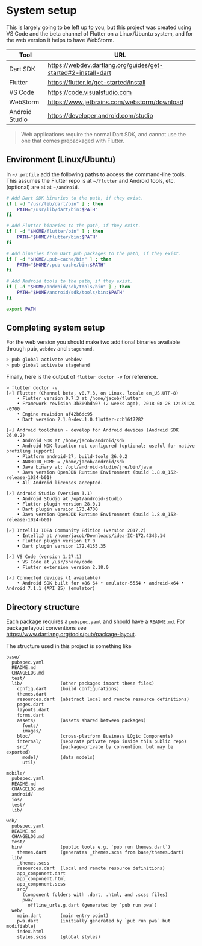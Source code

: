 # System setup

This is largely going to be left up to you, but this project was created using VS Code and the beta channel of Flutter on a Linux/Ubuntu system, and for the web version it helps to have WebStorm.

Tool | URL
-|-
Dart SDK | https://webdev.dartlang.org/guides/get-started#2-install-dart
Flutter | https://flutter.io/get-started/install
VS Code | https://code.visualstudio.com
WebStorm | https://www.jetbrains.com/webstorm/download
Android Studio | https://developer.android.com/studio

> Web applications require the normal Dart SDK, and cannot use the one that comes prepackaged with Flutter.

## Environment (Linux/Ubuntu)

In `~/.profile` add the following paths to access the command-line tools. This assumes the Flutter repo is at `~/flutter` and Android tools, etc. (optional) are at at `~/android`.

```sh
# Add Dart SDK binaries to the path, if they exist.
if [ -d "/usr/lib/dart/bin" ] ; then
    PATH="/usr/lib/dart/bin:$PATH"
fi

# Add Flutter binaries to the path, if they exist.
if [ -d "$HOME/flutter/bin" ] ; then
    PATH="$HOME/flutter/bin:$PATH"
fi

# Add binaries from Dart pub packages to the path, if they exist.
if [ -d "$HOME/.pub-cache/bin" ] ; then
    PATH="$HOME/.pub-cache/bin:$PATH"
fi

# Add Android tools to the path, if they exist.
if [ -d "$HOME/android/sdk/tools/bin" ] ; then
    PATH="$HOME/android/sdk/tools/bin:$PATH"
fi

export PATH
```

## Completing system setup

For the web version you should make two additional binaries available through pub, `webdev` and `stagehand`.

```sh
> pub global activate webdev
> pub global activate stagehand
```

Finally, here is the output of `flutter doctor -v` for reference.

```
> flutter doctor -v
[✓] Flutter (Channel beta, v0.7.3, on Linux, locale en_US.UTF-8)
    • Flutter version 0.7.3 at /home/jacob/flutter
    • Framework revision 3b309bda07 (2 weeks ago), 2018-08-28 12:39:24 -0700
    • Engine revision af42b6dc95
    • Dart version 2.1.0-dev.1.0.flutter-ccb16f7282

[✓] Android toolchain - develop for Android devices (Android SDK 26.0.2)
    • Android SDK at /home/jacob/android/sdk
    • Android NDK location not configured (optional; useful for native profiling support)
    • Platform android-27, build-tools 26.0.2
    • ANDROID_HOME = /home/jacob/android/sdk
    • Java binary at: /opt/android-studio/jre/bin/java
    • Java version OpenJDK Runtime Environment (build 1.8.0_152-release-1024-b01)
    • All Android licenses accepted.

[✓] Android Studio (version 3.1)
    • Android Studio at /opt/android-studio
    • Flutter plugin version 28.0.1
    • Dart plugin version 173.4700
    • Java version OpenJDK Runtime Environment (build 1.8.0_152-release-1024-b01)

[✓] IntelliJ IDEA Community Edition (version 2017.2)
    • IntelliJ at /home/jacob/Downloads/idea-IC-172.4343.14
    • Flutter plugin version 17.0
    • Dart plugin version 172.4155.35

[✓] VS Code (version 1.27.1)
    • VS Code at /usr/share/code
    • Flutter extension version 2.18.0

[✓] Connected devices (1 available)
    • Android SDK built for x86 64 • emulator-5554 • android-x64 • Android 7.1.1 (API 25) (emulator)
```

## Directory structure

Each package requires a `pubspec.yaml` and should have a `README.md`. For package layout conventions see https://www.dartlang.org/tools/pub/package-layout.

The structure used in this project is something like

```
base/
  pubspec.yaml
  README.md
  CHANGELOG.md
  test/
  lib/              (other packages import these files)
    config.dart     (build configurations)
    themes.dart
    resources.dart  (abstract local and remote resource definitions)
    pages.dart
    layouts.dart
    forms.dart
    assets/         (assets shared between packages)
      fonts/
      images/
    bloc/           (cross-platform Business LOgic Components)
    internal/       (separate private repo inside this public repo)
    src/            (package-private by convention, but may be exported)
      model/        (data models)
      util/

mobile/
  pubspec.yaml
  README.md
  CHANGELOG.md
  android/
  ios/
  test/
  lib/

web/
  pubspec.yaml
  README.md
  CHANGELOG.md
  test/
  bin/              (public tools e.g. `pub run themes.dart`)
    themes.dart     (generates _themes.scss from base/themes.dart)
  lib/
    _themes.scss
    resources.dart  (local and remote resource definitions)
    app_component.dart
    app_component.html
    app_component.scss
    src/
      (component folders with .dart, .html, and .scss files)
      pwa/
        offline_urls.g.dart (generated by `pub run pwa`)
  web/
    main.dart       (main entry point)
    pwa.dart        (initially generated by `pub run pwa` but modifiable)
    index.html
    styles.scss     (global styles)
```
